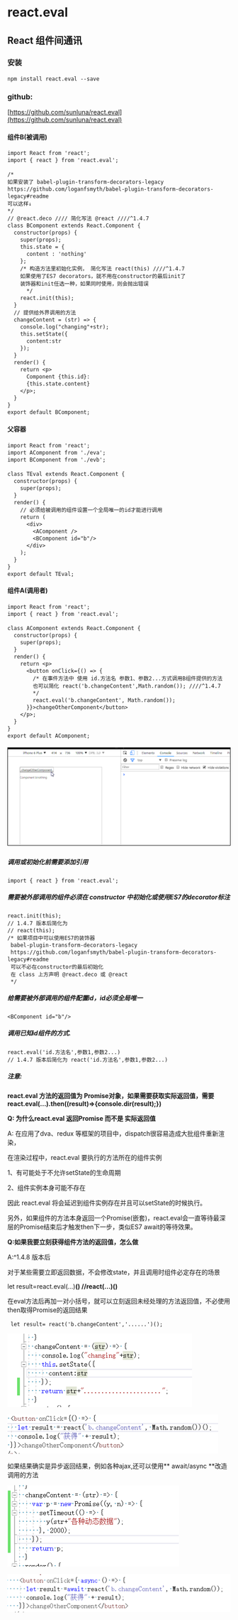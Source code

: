 # react.eval

## React 组件间通讯

### **安装**

`npm install react.eval --save`

### github:

[https://github.com/sunluna/react.eval](https://github.com/sunluna/react.eval)

#### 组件B\(被调用\)

```
import React from 'react';
import { react } from 'react.eval';

/*
如果安装了 babel-plugin-transform-decorators-legacy
https://github.com/loganfsmyth/babel-plugin-transform-decorators-legacy#readme
可以这样↓
*/
// @react.deco //// 简化写法 @react ////^1.4.7
class BComponent extends React.Component {
  constructor(props) {
    super(props);
    this.state = {
      content : 'nothing'
    };
    /* 构造方法里初始化实例， 简化写法 react(this) ////^1.4.7
    如果使用了ES7 decorators，就不用在constructor的最后init了
    装饰器和init任选一种，如果同时使用，则会抛出错误
      */
    react.init(this);
  }
  // 提供给外界调用的方法
  changeContent = (str) => {
    console.log("changing"+str);
    this.setState({
      content:str
    });
  }
  render() {
    return <p>
      Component {this.id}:
      {this.state.content}
    </p>;
  }
}
export default BComponent;
```

#### 父容器

```
import React from 'react';
import AComponent from './eva';
import BComponent from './evb';

class TEval extends React.Component {
  constructor(props) {
    super(props);
  }
  render() {
    // 必须给被调用的组件设置一个全局唯一的id才能进行调用
    return (
      <div>
        <AComponent />
        <BComponent id="b"/>
      </div>
    );
  }
}
export default TEval;
```

#### 组件A\(调用者\)

```
import React from 'react';
import { react } from 'react.eval';

class AComponent extends React.Component {
  constructor(props) {
    super(props);
  }
  render() {
    return <p>
      <button onClick={() => {
        /* 在事件方法中 使用 id.方法名 参数1、参数2...方式调用B组件提供的方法
        也可以简化 react('b.changeContent',Math.random()); ////^1.4.7
        */
        react.eval('b.changeContent', Math.random());
      }}>changeOtherComponent</button>
    </p>;
  }
}
export default AComponent;
```

##### ![](/assets/t.gif)

##### 调用或初始化前需要添加引用

```
import { react } from 'react.eval';
```

##### 需要被外部调用的组件必须在 constructor 中初始化或使用ES7的decorator标注

```
react.init(this); 
// 1.4.7 版本后简化为
// react(this);
/* 如果项目中可以使用ES7的装饰器 
 babel-plugin-transform-decorators-legacy
 https://github.com/loganfsmyth/babel-plugin-transform-decorators-legacy#readme
 可以不必在constructor的最后初始化
 在 class 上方声明 @react.deco 或 @react
 */
```

##### 给需要被外部调用的组件配置id，id必须全局唯一

```
<BComponent id="b"/>
```

##### 调用已知id组件的方式.

```
react.eval('id.方法名',参数1,参数2...)
// 1.4.7 版本后简化为 react('id.方法名',参数1,参数2...)
```

##### **注意:**

**react.eval 方法的返回值为 Promise对象，如果需要获取实际返回值，需要 react.eval\(...\).then\(\(result\)=&gt;{console.dir\(result\);}\)**

**Q: 为什么react.eval 返回Promise  而不是 实际返回值**

A: 在应用了dva、redux 等框架的项目中，dispatch很容易造成大批组件重新渲染，

在渲染过程中，react.eval 要执行的方法所在的组件实例

1、有可能处于不允许setState的生命周期

2、组件实例本身可能不存在

因此 react.eval 将会延迟到组件实例存在并且可以setState的时候执行。

另外，如果组件的方法本身返回一个Promise\(嵌套\)，react.eval会一直等待最深层的Promise结束后才触发then下一步，类似ES7 await的等待效果。

**Q:如果我要立刻获得组件方法的返回值，怎么做**

A:^1.4.8 版本后

对于某些需要立即返回数据，不会修改state，并且调用时组件必定存在的场景

let result=react.eval\(...\)**\(\)                                          //react\(...\)\(\)**

在eval方法后再加一对小括号，就可以立刻返回未经处理的方法返回值，不必使用then取得Promise的返回结果

```
 let result= react('b.changeContent','......')();
```

![](/assets/import.png)

![](/assets/imposrt.png)

如果结果确实是异步返回结果，例如各种ajax,还可以使用** await/async **改造调用的方法

![](/assets/impaasddddort.png)

![](/assets/impozzrt.png)

